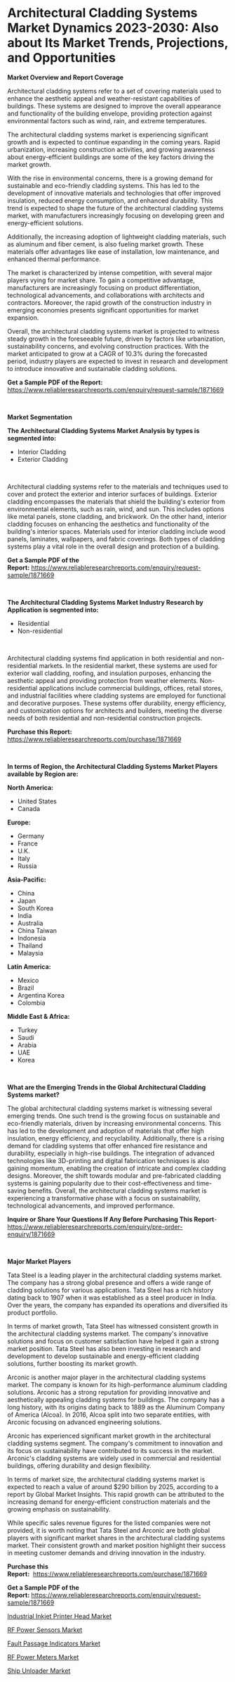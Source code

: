 <p><h1>Architectural Cladding Systems Market Dynamics 2023-2030: Also about Its Market Trends, Projections, and Opportunities</h1></p><p><strong>Market Overview and Report Coverage</strong></p>
<p><p>Architectural cladding systems refer to a set of covering materials used to enhance the aesthetic appeal and weather-resistant capabilities of buildings. These systems are designed to improve the overall appearance and functionality of the building envelope, providing protection against environmental factors such as wind, rain, and extreme temperatures.</p><p>The architectural cladding systems market is experiencing significant growth and is expected to continue expanding in the coming years. Rapid urbanization, increasing construction activities, and growing awareness about energy-efficient buildings are some of the key factors driving the market growth.</p><p>With the rise in environmental concerns, there is a growing demand for sustainable and eco-friendly cladding systems. This has led to the development of innovative materials and technologies that offer improved insulation, reduced energy consumption, and enhanced durability. This trend is expected to shape the future of the architectural cladding systems market, with manufacturers increasingly focusing on developing green and energy-efficient solutions.</p><p>Additionally, the increasing adoption of lightweight cladding materials, such as aluminum and fiber cement, is also fueling market growth. These materials offer advantages like ease of installation, low maintenance, and enhanced thermal performance.</p><p>The market is characterized by intense competition, with several major players vying for market share. To gain a competitive advantage, manufacturers are increasingly focusing on product differentiation, technological advancements, and collaborations with architects and contractors. Moreover, the rapid growth of the construction industry in emerging economies presents significant opportunities for market expansion.</p><p>Overall, the architectural cladding systems market is projected to witness steady growth in the foreseeable future, driven by factors like urbanization, sustainability concerns, and evolving construction practices. With the market anticipated to grow at a CAGR of 10.3% during the forecasted period, industry players are expected to invest in research and development to introduce innovative and sustainable cladding solutions.</p></p>
<p><strong>Get a Sample PDF of the Report:</strong> <a href="https://www.reliableresearchreports.com/enquiry/request-sample/1871669">https://www.reliableresearchreports.com/enquiry/request-sample/1871669</a></p>
<p>&nbsp;</p>
<p><strong>Market Segmentation</strong></p>
<p><strong>The Architectural Cladding Systems Market Analysis by types is segmented into:</strong></p>
<p><ul><li>Interior Cladding</li><li>Exterior Cladding</li></ul></p>
<p>&nbsp;</p>
<p><p>Architectural cladding systems refer to the materials and techniques used to cover and protect the exterior and interior surfaces of buildings. Exterior cladding encompasses the materials that shield the building's exterior from environmental elements, such as rain, wind, and sun. This includes options like metal panels, stone cladding, and brickwork. On the other hand, interior cladding focuses on enhancing the aesthetics and functionality of the building's interior spaces. Materials used for interior cladding include wood panels, laminates, wallpapers, and fabric coverings. Both types of cladding systems play a vital role in the overall design and protection of a building.</p></p>
<p><strong>Get a Sample PDF of the Report:</strong>&nbsp;<a href="https://www.reliableresearchreports.com/enquiry/request-sample/1871669">https://www.reliableresearchreports.com/enquiry/request-sample/1871669</a></p>
<p>&nbsp;</p>
<p><strong>The Architectural Cladding Systems Market Industry Research by Application is segmented into:</strong></p>
<p><ul><li>Residential</li><li>Non-residential</li></ul></p>
<p>&nbsp;</p>
<p><p>Architectural cladding systems find application in both residential and non-residential markets. In the residential market, these systems are used for exterior wall cladding, roofing, and insulation purposes, enhancing the aesthetic appeal and providing protection from weather elements. Non-residential applications include commercial buildings, offices, retail stores, and industrial facilities where cladding systems are employed for functional and decorative purposes. These systems offer durability, energy efficiency, and customization options for architects and builders, meeting the diverse needs of both residential and non-residential construction projects.</p></p>
<p><strong>Purchase this Report:</strong>&nbsp; <a href="https://www.reliableresearchreports.com/purchase/1871669">https://www.reliableresearchreports.com/purchase/1871669</a></p>
<p>&nbsp;</p>
<p><strong>In terms of Region, the Architectural Cladding Systems Market Players available by Region are:</strong></p>
<p>
    <p> <strong> North America: </strong>
        <ul>
            <li>United States</li>
            <li>Canada</li>
        </ul>
        </p> 
    <p> <strong> Europe: </strong>
        <ul>
            <li>Germany</li>
            <li>France</li>
            <li>U.K.</li>
            <li>Italy</li>
            <li>Russia</li>
        </ul>
        </p> 
    <p> <strong> Asia-Pacific: </strong>
        <ul>
            <li>China</li>
            <li>Japan</li>
            <li>South Korea</li>
            <li>India</li>
            <li>Australia</li>
            <li>China Taiwan</li>
            <li>Indonesia</li>
            <li>Thailand</li>
            <li>Malaysia</li>
        </ul>
        </p> 
    <p> <strong> Latin America: </strong>
        <ul>
            <li>Mexico</li>
            <li>Brazil</li>
            <li>Argentina Korea</li>
            <li>Colombia</li>
        </ul>
        </p> 
    <p> <strong> Middle East & Africa: </strong>
        <ul>
            <li>Turkey</li>
            <li>Saudi</li>
            <li>Arabia</li>
            <li>UAE</li>
            <li>Korea</li>
        </ul>
    </p>
    </p>
<p>&nbsp;</p>
<p><strong>What are the Emerging Trends in the Global Architectural Cladding Systems market?</strong></p>
<p><p>The global architectural cladding systems market is witnessing several emerging trends. One such trend is the growing focus on sustainable and eco-friendly materials, driven by increasing environmental concerns. This has led to the development and adoption of materials that offer high insulation, energy efficiency, and recyclability. Additionally, there is a rising demand for cladding systems that offer enhanced fire resistance and durability, especially in high-rise buildings. The integration of advanced technologies like 3D-printing and digital fabrication techniques is also gaining momentum, enabling the creation of intricate and complex cladding designs. Moreover, the shift towards modular and pre-fabricated cladding systems is gaining popularity due to their cost-effectiveness and time-saving benefits. Overall, the architectural cladding systems market is experiencing a transformative phase with a focus on sustainability, technological advancements, and improved performance.</p></p>
<p><strong>Inquire or Share Your Questions If Any Before Purchasing This Report</strong>- <a href="https://www.reliableresearchreports.com/enquiry/pre-order-enquiry/1871669">https://www.reliableresearchreports.com/enquiry/pre-order-enquiry/1871669</a></p>
<p>&nbsp;</p>
<p><strong>Major Market Players</strong></p>
<p><p>Tata Steel is a leading player in the architectural cladding systems market. The company has a strong global presence and offers a wide range of cladding solutions for various applications. Tata Steel has a rich history dating back to 1907 when it was established as a steel producer in India. Over the years, the company has expanded its operations and diversified its product portfolio.</p><p>In terms of market growth, Tata Steel has witnessed consistent growth in the architectural cladding systems market. The company's innovative solutions and focus on customer satisfaction have helped it gain a strong market position. Tata Steel has also been investing in research and development to develop sustainable and energy-efficient cladding solutions, further boosting its market growth.</p><p>Arconic is another major player in the architectural cladding systems market. The company is known for its high-performance aluminum cladding solutions. Arconic has a strong reputation for providing innovative and aesthetically appealing cladding systems for buildings. The company has a long history, with its origins dating back to 1889 as the Aluminum Company of America (Alcoa). In 2016, Alcoa split into two separate entities, with Arconic focusing on advanced engineering solutions.</p><p>Arconic has experienced significant market growth in the architectural cladding systems segment. The company's commitment to innovation and its focus on sustainability have contributed to its success in the market. Arconic's cladding systems are widely used in commercial and residential buildings, offering durability and design flexibility.</p><p>In terms of market size, the architectural cladding systems market is expected to reach a value of around $290 billion by 2025, according to a report by Global Market Insights. This rapid growth can be attributed to the increasing demand for energy-efficient construction materials and the growing emphasis on sustainability.</p><p>While specific sales revenue figures for the listed companies were not provided, it is worth noting that Tata Steel and Arconic are both global players with significant market shares in the architectural cladding systems market. Their consistent growth and market position highlight their success in meeting customer demands and driving innovation in the industry.</p></p>
<p><strong>Purchase this Report:</strong>&nbsp;&nbsp;<a href="https://www.reliableresearchreports.com/purchase/1871669">https://www.reliableresearchreports.com/purchase/1871669</a></p>
<p></p>
<p><strong>Get a Sample PDF of the Report:</strong>&nbsp;<a href="https://www.reliableresearchreports.com/enquiry/request-sample/1871669">https://www.reliableresearchreports.com/enquiry/request-sample/1871669</a></p>
<p><p><a href="https://medium.com/@brendajames1938/industrial-inkjet-printer-head-market-size-reveals-the-best-marketing-channels-in-global-industry-7d20188e8ecb">Industrial Inkjet Printer Head Market</a></p><p><a href="https://medium.com/@dianafisher1927/rf-power-sensors-market-the-key-to-successful-business-strategy-forecast-till-2030-7e2c996398bd">RF Power Sensors Market</a></p><p><a href="https://medium.com/@loriwatson1948/fault-passage-indicators-market-furnishes-information-on-market-share-market-trends-and-market-a1c856b892cd">Fault Passage Indicators Market</a></p><p><a href="https://medium.com/@rebeccabower1903/rf-power-meters-market-furnishes-information-on-market-share-market-trends-and-market-growth-cebb4afa537b">RF Power Meters Market</a></p><p><a href="https://medium.com/@avarobertson1969/ship-unloader-market-trends-and-market-analysis-forecasted-for-period-2023-2030-c07ded158eca">Ship Unloader Market</a></p></p>